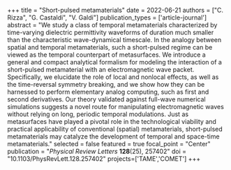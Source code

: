 +++
title = "Short-pulsed metamaterials"
date = 2022-06-21
authors = ["C. Rizza", "G. Castaldi", "V. Galdi"]
publication_types = ['article-journal']
abstract = "We study a class of temporal metamaterials characterized by time-varying dielectric permittivity waveforms of duration much smaller than the characteristic wave-dynamical timescale. In the analogy between spatial and temporal metamaterials, such a short-pulsed regime can be viewed as the temporal counterpart of metasurfaces. We introduce a general and compact analytical formalism for modeling the interaction of a short-pulsed metamaterial with an electromagnetic wave packet. Specifically, we elucidate the role of local and nonlocal effects, as well as the time-reversal symmetry breaking, and we show how they can be harnessed to perform elementary analog computing, such as first and second derivatives. Our theory validated against full-wave numerical simulations suggests a novel route for manipulating electromagnetic waves without relying on long, periodic temporal modulations. Just as metasurfaces have played a pivotal role in the technological viability and practical applicability of conventional (spatial) metamaterials, short-pulsed metamaterials may catalyze the development of temporal and space-time metamaterials."
selected = false
featured = true
focal_point = "Center"
publication = "*Physical Review Letters* **128**(25), 257402"
doi = "10.1103/PhysRevLett.128.257402"
projects=['TAME','COMET']
+++
